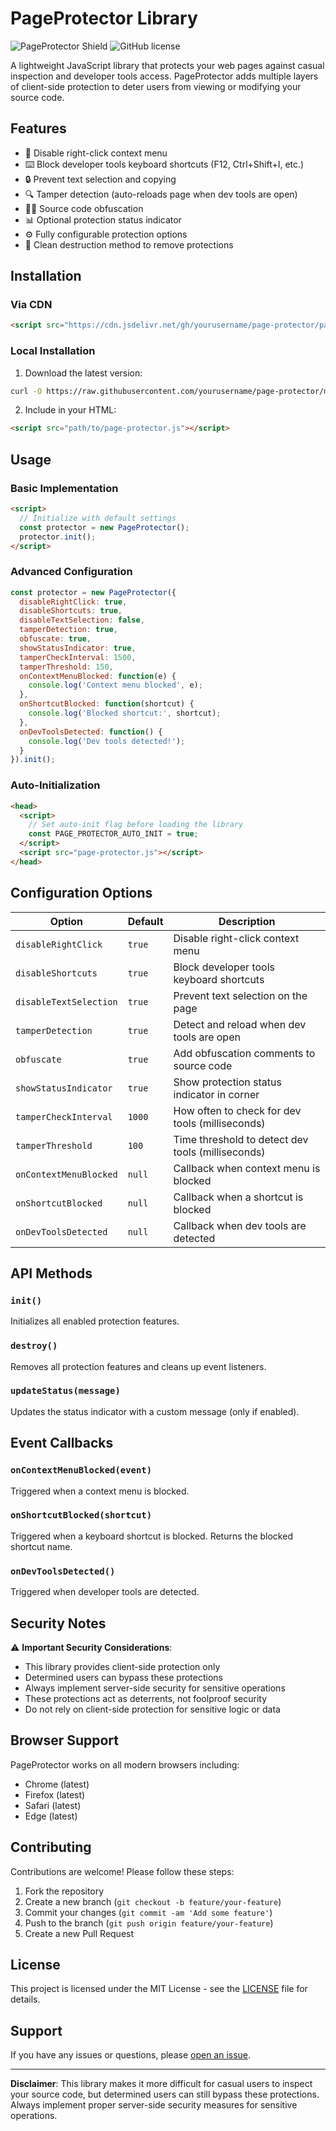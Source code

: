 # PageProtector Library

![PageProtector Shield](https://img.shields.io/badge/PageProtector-Shield-brightgreen) 
![GitHub license](https://img.shields.io/badge/license-MIT-blue)

A lightweight JavaScript library that protects your web pages against casual inspection and developer tools access. PageProtector adds multiple layers of client-side protection to deter users from viewing or modifying your source code.

## Features

- 🚫 Disable right-click context menu
- ⌨️ Block developer tools keyboard shortcuts (F12, Ctrl+Shift+I, etc.)
- 🔒 Prevent text selection and copying
- 🔍 Tamper detection (auto-reloads page when dev tools are open)
- 🕵️‍♂️ Source code obfuscation
- 📊 Optional protection status indicator
- ⚙️ Fully configurable protection options
- 🧹 Clean destruction method to remove protections

## Installation

### Via CDN

```html
<script src="https://cdn.jsdelivr.net/gh/yourusername/page-protector/page-protector.min.js"></script>
```

### Local Installation

1. Download the latest version:
```bash
curl -O https://raw.githubusercontent.com/yourusername/page-protector/master/page-protector.js
```

2. Include in your HTML:
```html
<script src="path/to/page-protector.js"></script>
```

## Usage

### Basic Implementation

```html
<script>
  // Initialize with default settings
  const protector = new PageProtector();
  protector.init();
</script>
```

### Advanced Configuration

```javascript
const protector = new PageProtector({
  disableRightClick: true,
  disableShortcuts: true,
  disableTextSelection: false,
  tamperDetection: true,
  obfuscate: true,
  showStatusIndicator: true,
  tamperCheckInterval: 1500,
  tamperThreshold: 150,
  onContextMenuBlocked: function(e) {
    console.log('Context menu blocked', e);
  },
  onShortcutBlocked: function(shortcut) {
    console.log('Blocked shortcut:', shortcut);
  },
  onDevToolsDetected: function() {
    console.log('Dev tools detected!');
  }
}).init();
```

### Auto-Initialization

```html
<head>
  <script>
    // Set auto-init flag before loading the library
    const PAGE_PROTECTOR_AUTO_INIT = true;
  </script>
  <script src="page-protector.js"></script>
</head>
```

## Configuration Options

| Option               | Default | Description                                                                 |
|----------------------|---------|-----------------------------------------------------------------------------|
| `disableRightClick`  | `true`  | Disable right-click context menu                                            |
| `disableShortcuts`   | `true`  | Block developer tools keyboard shortcuts                                    |
| `disableTextSelection`| `true`  | Prevent text selection on the page                                          |
| `tamperDetection`    | `true`  | Detect and reload when dev tools are open                                   |
| `obfuscate`          | `true`  | Add obfuscation comments to source code                                     |
| `showStatusIndicator`| `true`  | Show protection status indicator in corner                                  |
| `tamperCheckInterval`| `1000`  | How often to check for dev tools (milliseconds)                             |
| `tamperThreshold`    | `100`   | Time threshold to detect dev tools (milliseconds)                           |
| `onContextMenuBlocked`| `null`  | Callback when context menu is blocked                                       |
| `onShortcutBlocked`  | `null`  | Callback when a shortcut is blocked                                         |
| `onDevToolsDetected` | `null`  | Callback when dev tools are detected                                        |

## API Methods

### `init()`
Initializes all enabled protection features.

### `destroy()`
Removes all protection features and cleans up event listeners.

### `updateStatus(message)`
Updates the status indicator with a custom message (only if enabled).

## Event Callbacks

### `onContextMenuBlocked(event)`
Triggered when a context menu is blocked.

### `onShortcutBlocked(shortcut)`
Triggered when a keyboard shortcut is blocked. Returns the blocked shortcut name.

### `onDevToolsDetected()`
Triggered when developer tools are detected.

## Security Notes

⚠️ **Important Security Considerations**:

- This library provides client-side protection only
- Determined users can bypass these protections
- Always implement server-side security for sensitive operations
- These protections act as deterrents, not foolproof security
- Do not rely on client-side protection for sensitive logic or data

## Browser Support

PageProtector works on all modern browsers including:
- Chrome (latest)
- Firefox (latest)
- Safari (latest)
- Edge (latest)

## Contributing

Contributions are welcome! Please follow these steps:

1. Fork the repository
2. Create a new branch (`git checkout -b feature/your-feature`)
3. Commit your changes (`git commit -am 'Add some feature'`)
4. Push to the branch (`git push origin feature/your-feature`)
5. Create a new Pull Request

## License

This project is licensed under the MIT License - see the [LICENSE](LICENSE) file for details.

## Support

If you have any issues or questions, please [open an issue](https://github.com/yourusername/page-protector/issues).

---

**Disclaimer**: This library makes it more difficult for casual users to inspect your source code, but determined users can still bypass these protections. Always implement proper server-side security measures for sensitive operations.
